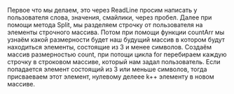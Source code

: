 Первое что мы делаем, это через ReadLine просим написать у пользователя слова, значения, смайлики, через пробел.  Далее при помощи метода Split, мы разделяем строчку от пользователя на элементы строчного массива. Потом при помощи функции countArr мы узнаём какой размерности будет наш будущий массив в котором будут находиться элементы, состоящие из 3 и менее символов.
Создаём массив размерностью count, при потощи цикла for  перебираем каждую строчку в строковом массиве, который нам задал пользователь. Если попадается элемент состоящий из 3 или меньше символов, тогда присваеваем этот элемент, нулевому делеее k++ элементу в новом массиве.